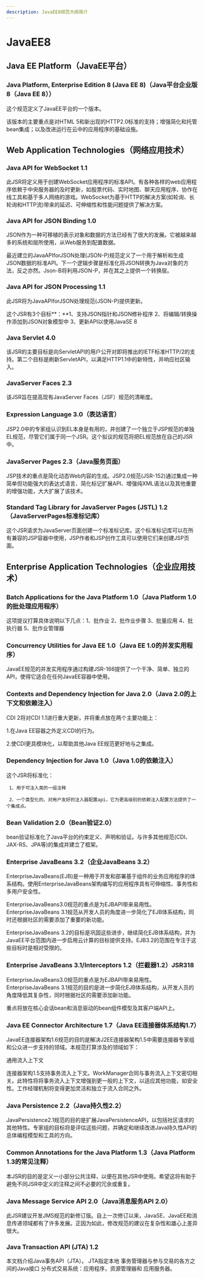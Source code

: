 ```yaml
---
description: JavaEE8规范大纲简介
---
```


# JavaEE8

## **Java EE Platform（JavaEE平台）**

### Java Platform, Enterprise Edition 8 \(Java EE 8\)**（**Java平台企业版8（Java EE 8）**）**

这个规范定义了JavaEE平台的一个版本。

该版本的主要重点是对HTML 5和新出现的HTTP2.0标准的支持；增强简化和托管bean集成；以及改进运行在云中的应用程序的基础设施。

##  **Web Application Technologies（**网络应用技术**）**

### Java API for WebSocket 1.1

此JSR将定义用于创建WebSocket应用程序的标准API。有各种各样的web应用程序依赖于中央服务器的及时更新，如股票代码、实时地图、聊天应用程序、协作在线工具和基于多人网络的游戏。WebSocket为基于HTTP的解决方案\(如轮询、长轮询和HTTP流\)带来的延迟、可伸缩性和性能问题提供了解决方案。

### Java API for JSON Binding 1.0

JSON作为一种可移植的表示对象和数据的方法已经有了很大的发展。它被越来越多的系统和层所使用，从Web服务到配置数据。

最近建立的JavaAPIforJSON处理\(JSON-P\)规范定义了一个用于解析和生成JSON数据的标准API。下一个逻辑步骤是标准化将JSON转换为Java对象的方法，反之亦然。Json-B将利用JSON-P，并在其之上提供一个转换层。

### Java API for JSON Processing 1.1

此JSR将为JavaAPIforJSON处理规范\(JSON-P\)提供更新。

这个JSR有3个目标**：**1、支持JSON指针和JSON修补程序 2、将编辑/转换操作添加到JSON对象模型中 3、更新API以使用JavaSE 8

### Java Servlet 4.0

该JSR的主要目标是向ServletAPI的用户公开对即将推出的IETF标准HTTP/2的支持。第二个目标是刷新ServletAPI，以满足HTTP1.1中的新特性，并响应社区输入。

### JavaServer Faces 2.3

该JSR旨在提高现有JavaServer Faces（JSF）规范的清晰度。

### Expression Language 3.0（表达语言）

JSP2.0中的专家组认识到EL本身是有用的，并创建了一个独立于JSP规范的单独EL规范，尽管它们属于同一个JSR。这个拟议的规范将把EL规范放在自己的JSR中。

### JavaServer Pages 2.3（Java服务页面）

JSP技术的重点是简化动态Web内容的生成。JSP2.0规范\(JSR-152\)通过集成一种简单但功能强大的表达式语言、简化标记扩展API、增强纯XML语法以及其他重要的增强功能，大大扩展了该技术。

### Standard Tag Library for JavaServer Pages \(JSTL\) 1.2（JavaServerPages标准标记库）

这个JSR请求为JavaServer页面创建一个标准标记库。这个标准标记库可以在所有兼容的JSP容器中使用，JSP作者和JSP创作工具可以使用它们来创建JSP页面。

## **Enterprise Application Technologies（**企业应用技术**）**

### Batch Applications for the Java Platform 1.0（Java Platform 1.0的批处理应用程序）

这项提议打算具体说明以下几点：1、批作业 2、批作业步骤 3、批量应用 4、批执行器 5、批作业管理器

### Concurrency Utilities for Java EE 1.0（Java EE 1.0的并发实用程序）

JavaEE规范的并发实用程序通过构建JSR-166提供了一个干净、简单、独立的API，使得它适合在任何JavaEE容器中使用。

### Contexts and Dependency Injection for Java 2.0（Java 2.0的上下文和依赖注入）

CDI 2将对CDI 1.1进行重大更新，并将重点放在两个主要功能上：

1.在Java EE容器之外定义CDI的行为。

2.使CDI更具模块化，以帮助其他Java EE规范更好地与之集成。

### Dependency Injection for Java 1.0（Java 1.0的依赖注入）

这个JSR将标准化：

     1、用于可注入类的一组注释

     2、一个类型化的、对用户友好的注入器配置api，它为更高级别的依赖注入配置方法提供了一个集成点。

### Bean Validation 2.0（Bean验证2.0）

bean验证标准化了Java平台的约束定义、声明和验证。与许多其他规范\(CDI、JAX-RS、JPA等\)的集成并建立了框架。

### Enterprise JavaBeans 3.2（企业JavaBeans 3.2）

EnterpriseJavaBeans\(EJB\)是一种用于开发和部署基于组件的业务应用程序的体系结构。使用EnterpriseJavaBeans架构编写的应用程序具有可伸缩性、事务性和多用户安全性。

EnterpriseJavaBeans3.0规范的重点是为EJBAPI带来易用性。EnterpriseJavaBeans 3.1规范从开发人员的角度进一步简化了EJB体系结构，同时还根据社区的需要添加了重要的新功能。

EnterpriseJavaBeans 3.2的目标是巩固这些进步，继续简化EJB体系结构，并为JavaEE平台范围内进一步启用云计算的目标提供支持。EJB3.2的范围在专注于这些目标时是相对受限的。

### Enterprise JavaBeans 3.1/Interceptors 1.2（拦截器1.2）JSR318

EnterpriseJavaBeans3.0规范的重点是为EJBAPI带来易用性。EnterpriseJavaBeans 3.1规范的目的是进一步简化EJB体系结构，从开发人员的角度降低其复杂性，同时根据社区的需要添加新功能。

重点将放在核心会话bean和消息驱动的bean组件模型及其客户端API上。

### Java EE Connector Architecture 1.7（Java EE连接器体系结构1.7）

JavaEE连接器架构1.6规范的目的是解决J2EE连接器架构1.5中需要连接器专家组和公众进一步支持的领域。本规范打算涉及的领域如下：

通用流入上下文

连接器架构1.5支持事务流入上下文。WorkManager合同与事务流入上下文密切相关。此特性将将事务流入上下文增强到更一般的上下文，以适应其他功能，如安全性。工作经理机制将变得更加灵活和独立于流入合同之外。

### Java Persistence 2.2（Java持久性2.2）

JavaPersistence2.1规范的目的是扩展JavaPersistenceAPI，以包括社区请求的其他特性。专家组的目标将是评估这些问题，并确定和继续改进Java持久性API的总体编程模型和工具的方向。

### Common Annotations for the Java Platform 1.3（Java Platform 1.3的常见注释）

本JSR的目的是定义一小部分公共注释，以便在其他JSR中使用。希望这将有助于避免不同JSR中定义的注释之间不必要的冗余或重复。

### Java Message Service API 2.0（Java消息服务API 2.0）

此JSR建议开发JMS规范的新修订版。自上一次修订以来，JavaSE、JavaEE和消息传递领域都有了许多发展。正因为如此，修改规范的建议在复杂性和雄心上差异很大。

### Java Transaction API \(JTA\) 1.2

本文档介绍Java事务API（JTA）。 JTA指定本地 事务管理器与参与交易的各方之间的Java接口 分布式交易系统：应用程序，资源管理器和 应用服务器。













